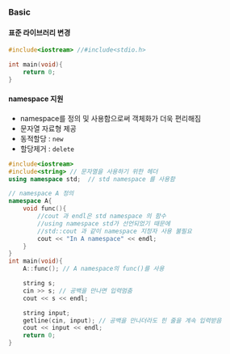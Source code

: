 ### Basic
#### 표준 라이브러리 변경 
```cpp
#include<iostream> //#include<stdio.h>

int main(void){
    return 0;
}
```
#### namespace 지원 
* namespace를 정의 및 사용함으로써 객체화가 더욱 편리해짐 
* 문자열 자료형 제공
* 동적할당 : ```new```
* 할당제거 : ```delete```
```cpp
#include<iostream>
#include<string> // 문자열을 사용하기 위한 헤더
using namespace std;  // std namespace 를 사용함

// namespace A 정의 
namespace A{
    void func(){
        //cout 과 endl은 std namespace 의 함수 
        //using namespace std가 선언되었기 때문에
        //std::cout 과 같이 namespace 지정자 사용 불필요
        cout << "In A namespace" << endl; 
    }
}
int main(void){
    A::func(); // A namespace의 func()를 사용

    string s;
    cin >> s; // 공백을 만나면 입력멈춤 
    cout << s << endl;

    string input; 
    getline(cin, input); // 공백을 만나더라도 힌 줄을 계속 입력받음
    cout << input << endl;
    return 0;
}
```